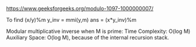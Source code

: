 https://www.geeksforgeeks.org/modulo-1097-1000000007/

To find (x/y)%m 
y_inv = mmi(y,m)
ans = (x*y_inv)%m

Modular multiplicative inverse when M is prime:
Time Complexity: O(log M)
Auxiliary Space: O(log M), because of the internal recursion stack.
